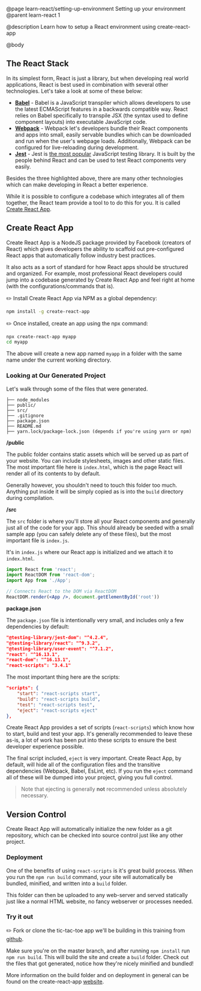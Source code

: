 @page learn-react/setting-up-environment Setting up your environment
@parent learn-react 1

@description Learn how to setup a React environment using create-react-app

@body

## The React Stack

In its simplest form, React is just a library, but when developing real world applications, React is best used in combination with several other technologies. Let's take a look at some of these below:

- **[Babel](https://babeljs.io/)** - Babel is a JavaScript transpiler which allows developers to use the latest ECMAScript features in a backwards compatible way. React relies on Babel specifically to transpile JSX (the syntax used to define component layouts) into executable JavaScript code.
- **[Webpack](https://webpack.js.org/)** - Webpack let's developers bundle their React components and apps into small, easily servable bundles which can be downloaded and run when the user's webpage loads. Additionally, Webpack can be configured for live-reloading during development.
- **[Jest](https://jestjs.io/)** - Jest is [the most popular](https://www.npmtrends.com/ava-vs-jasmine-vs-jest-vs-mocha-vs-qunit) JavaScript testing library. It is built by the people behind React and can be used to test React components very easily. 

Besides the three highlighted above, there are many other technologies which can make developing in React a better experience.

While it is possible to configure a codebase which integrates all of them together, the React team provide a tool to to do this for you. It is called [Create React App](https://github.com/facebook/create-react-app).

## Create React App

Create React App is a NodeJS package provided by Facebook (creators of React) which gives developers the ability to scaffold out pre-configured React apps that automatically follow industry best practices.

It also acts as a sort of standard for how React apps should be structured and organized. For example, most professional React developers could jump into a codebase generated by Create React App and feel right at home (with the configurations/commands that is).

✏️ Install Create React App via NPM as a global dependency:

```bash
npm install -g create-react-app
```

✏️ Once installed, create an app using the npx command:

```bash
npx create-react-app myapp
cd myapp
```

The above will create a new app named `myapp` in a folder with the same name under the current working directory.

### Looking at Our Generated Project

Let's walk through some of the files that were generated.

```code
├── node_modules
├── public/
├── src/
├── .gitignore
├── package.json
├── README.md
├── yarn.lock/package-lock.json (depends if you're using yarn or npm)
```

**/public**

The public folder contains static assets which will be served up as part of your website. You can include stylesheets, images and other static files. The most important file here is `index.html`, which is the page React will render all of its contents to by default.

Generally however, you shouldn't need to touch this folder too much. Anything put inside it will be simply copied as is into the `build` directory during compilation. 

**/src**

The `src` folder is where you'll store all your React components and generally just all of the code for your app. This should already be seeded with a small sample app (you can safely delete any of these files), but the most important file is `index.js`.

It's in `index.js` where our React app is initialized and we attach it to `index.html`.

```jsx
import React from 'react';
import ReactDOM from 'react-dom';
import App from './App';

// Connects React to the DOM via ReactDOM
ReactDOM.render(<App />, document.getElementById('root'))
```

**package.json**

The `package.json` file is intentionally very small, and includes only a few dependencies by default:

```json
"@testing-library/jest-dom": "^4.2.4",
"@testing-library/react": "^9.3.2",
"@testing-library/user-event": "^7.1.2",
"react": "^16.13.1",
"react-dom": "^16.13.1",
"react-scripts": "3.4.1"
```

The most important thing here are the scripts:

```json
"scripts": {
    "start": "react-scripts start",
    "build": "react-scripts build",
    "test": "react-scripts test",
    "eject": "react-scripts eject"
},
```

Create React App provides a set of scripts (`react-scripts`) which know how to start, build and test your app. It's generally recommended to leave these as-is, a lot of work has been put into these scripts to ensure the best developer experience possible.

The final script included, `eject` is very important. Create React App, by default, will hide all of the configuration files and the transitive dependencies (Webpack, Babel, EsLint, etc). If you run the `eject` command all of these will be dumped into your project, giving you full control.

> Note that ejecting is generally **not** recommended unless absolutely necessary.

## Version Control

Create React App will automatically initialize the new folder as a git repository, which can be checked into source control just like any other project.

### Deployment

One of the benefits of using `react-scripts` is it's great build process. When you run the `npm run build` command, your site will automatically be bundled, minified, and written into a `build` folder. 

This folder can then be uploaded to any web-server and served statically just like a normal HTML website, no fancy webserver or processes needed.

### Try it out

✏️ Fork or clone the tic-tac-toe app we'll be building in this training from [github](https://github.com/bitovi/react-exercises). 

Make sure you're on the master branch, and after running `npm install` run `npm run build`. This will build the site and create a `build` folder. Check out the files that got generated, notice how they're nicely minified and bundled!

More information on the build folder and on deployment in general can be found on the create-react-app [website](https://create-react-app.dev/docs/deployment/).
